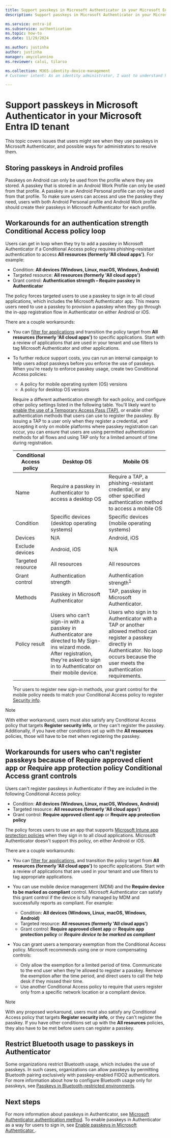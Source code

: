 ```yaml
---
title: Support passkeys in Microsoft Authenticator in your Microsoft Entra ID tenant
description: Support passkeys in Microsoft Authenticator in your Microsoft Entra ID tenant.

ms.service: entra-id 
ms.subservice: authentication
ms.topic: how-to
ms.date: 11/29/2024

ms.author: justinha
author: justinha
manager: amycolannino
ms.reviewer: calui, tilarso

ms.collection: M365-identity-device-management
# Customer intent: As an identity administrator, I want to understand how users can register a passkey in Microsoft Authenticator 

---
```

# Support passkeys in Microsoft Authenticator in your Microsoft Entra ID tenant

This topic covers issues that users might see when they use passkeys in Microsoft Authenticator, and possible ways for administrators to resolve them.

## Storing passkeys in Android profiles 

Passkeys on Android can only be used from the profile where they are stored. 
A passkey that is stored in an Android Work Profile can only be used from that profile. 
A passkey in an Android Personal profile can only be used from that profile. 
To make sure users can access and use the passkey they need, users with both Android Personal profile and Android Work profile should create their passkeys in Microsoft Authenticator for each profile.

## Workarounds for an authentication strength Conditional Access policy loop

Users can get in loop when they try to add a passkey in Microsoft Authenticator if a Conditional Access policy requires phishing-resistant authentication to access **All resources (formerly 'All cloud apps')**. For example:

- Condition: **All devices (Windows, Linux, macOS, Windows, Android)** 
- Targeted resource: **All resources (formerly 'All cloud apps')** 
- Grant control: **Authentication strength – Require passkey in Authenticator** 

The policy forces targeted users to use a passkey to sign in to all cloud applications, which includes the Microsoft Authenticator app. This means users need to use a passkey to provision a passkey when they go through the in-app registration flow in Authenticator on either Android or iOS.

There are a couple workarounds:

- You can [filter for applications](~/identity/conditional-access/concept-filter-for-applications.md) and transition the policy target from **All resources (formerly 'All cloud apps')** to specific applications. Start with a review of applications that are used in your tenant and use filters to tag Microsoft Authenticator and other applications.

- To further reduce support costs, you can run an internal campaign to help users adopt passkeys before you enforce the use of passkeys. When you're ready to enforce passkey usage, create two Conditional Access policies: 

  - A policy for mobile operating system (OS) versions
  - A policy for desktop OS versions 

  Require a different authentication strength for each policy, and configure other policy settings listed in the following table. You'll likely want to [enable the use of a Temporary Access Pass (TAP)](howto-authentication-temporary-access-pass.md), or enable other authentication methods that users can use to register the passkey. By issuing a TAP to a user only when they register a credential, and accepting it only on mobile platforms where passkey registration can occur, you can ensure that users are using permitted authentication methods for all flows and using TAP only for a limited amount of time during registration. 

  | Conditional Access policy | Desktop OS     | Mobile OS     |
  |---------------------------|----------------|---------------|
  | Name              | Require a passkey in Authenticator to access a desktop OS | Require a TAP, a phishing-resistant credential, or any other specified authentication method to access a mobile OS |
  | Condition         | Specific devices (desktop operating systems) | Specific devices (mobile operating systems) |
  | Devices           | N/A                                          | Android, iOS            | 
  | Exclude devices   | Android, iOS                                 | N/A                     |
  | Targeted resource | All resources                               | All resources          |
  | Grant control     | Authentication strength                      | Authentication strength<sup>1</sup> |
  | Methods           | Passkey in Microsoft Authenticator |TAP, passkey in Microsoft Authenticator. |
  | Policy result     | Users who can’t sign-in with a passkey in Authenticator are directed to My Sign-ins wizard mode. After registration, they're asked to sign in to Authenticator on their mobile device. | Users who sign in to Authenticator with a TAP or another allowed method can register a passkey directly in Authenticator. No loop occurs because the user meets the authentication requirements. |

  <sup>1</sup>For users to register new sign-in methods, your grant control for the mobile policy needs to match your Conditional Access policy to register [Security info](https://mysignins.microsoft.com/security-info). 

>[!NOTE]
>With either workaround, users must also satisfy any Conditional Access policy that targets **Register security info**, or they can't register the passkey. Additionally, if you have other conditions set up with the **All resources** policies, those will have to be met when registering the passkey.  

## Workarounds for users who can't register passkeys because of Require approved client app or Require app protection policy Conditional Access grant controls

Users can't register passkeys in Authenticator if they are included in the following Conditional Access policy:

- Condition: **All devices (Windows, Linux, macOS, Windows, Android)** 
- Targeted resource: **All resources (formerly 'All cloud apps')** 
- Grant control: **Require approved client app** or **Require app protection policy**

The policy forces users to use an app that supports [Microsoft Intune app protection policies](/mem/intune/apps/app-protection-policy) when they sign in to all cloud applications. Microsoft Authenticator doesn't support this policy, on either Android or iOS.

There are a couple workarounds:

- You can [filter for applications](~/identity/conditional-access/concept-filter-for-applications.md), and transition the policy target from **All resources (formerly 'All cloud apps')** to specific applications. Start with a review of applications that are used in your tenant and use filters to tag appropriate applications.

- You can use mobile device management (MDM) and the **Require device to be marked as compliant** control. Microsoft Authenticator can satisfy this grant control if the device is fully managed by MDM and successfully reports as compliant. For example:

  - Condition: **All devices (Windows, Linux, macOS, Windows, Android)** 
  - Targeted resource: **All resources (formerly 'All cloud apps')** 
  - Grant control: **Require approved client app** or **Require app protection policy** or ***Require device to be marked as compliant***

- You can grant users a temporary exemption from the Conditional Access policy. Microsoft recommends using one or more compensating controls:
  - Only allow the exemption for a limited period of time. Communicate to the end user when they're allowed to register a passkey. Remove the exemption after the time period, and direct users to call the help desk if they missed their time.
  - Use another Conditional Access policy to require that users register only from a specific network location or a compliant device.

>[!NOTE]
>With any proposed workaround, users must also satisfy any Conditional Access policy that targets **Register security info**, or they can't register the passkey. If you have other conditions set up with the **All resources** policies, they also have to be met before users can register a passkey.

## Restrict Bluetooth usage to passkeys in Authenticator

Some organizations restrict Bluetooth usage, which includes the use of passkeys. In such cases, organizations can allow passkeys by permitting Bluetooth pairing exclusively with passkey-enabled FIDO2 authenticators. For more information about how to configure Bluetooth usage only for passkeys, see [Passkeys in Bluetooth-restricted environments](/windows/security/identity-protection/passkeys/?tabs=windows%2Cintune#passkeys-in-bluetooth-restricted-environments).

## Next steps 

For more information about passkeys in Authenticator, see [Microsoft Authenticator authentication method](concept-authentication-authenticator-app.md).
To enable passkeys in Authenticator as a way for users to sign in, see [Enable passkeys in Microsoft Authenticator ](how-to-enable-authenticator-passkey.md).
